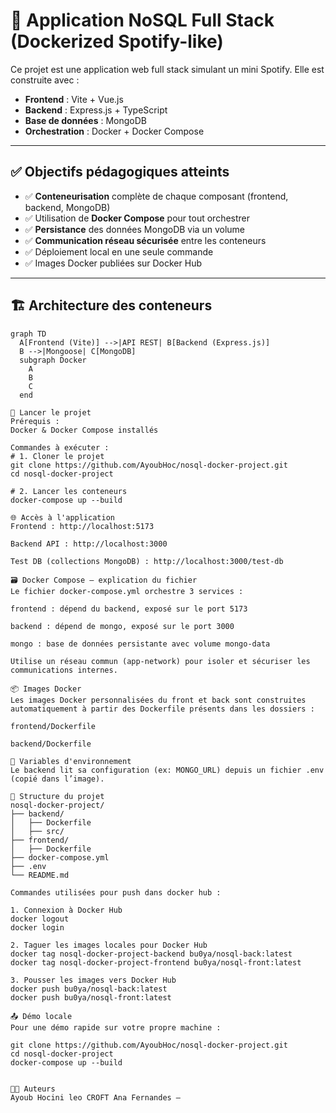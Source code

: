 # 🎵 Application NoSQL Full Stack (Dockerized Spotify-like)

Ce projet est une application web full stack simulant un mini Spotify. Elle est construite avec :
- **Frontend** : Vite + Vue.js
- **Backend** : Express.js + TypeScript
- **Base de données** : MongoDB
- **Orchestration** : Docker + Docker Compose

---

## ✅ Objectifs pédagogiques atteints

- ✅ **Conteneurisation** complète de chaque composant (frontend, backend, MongoDB)
- ✅ Utilisation de **Docker Compose** pour tout orchestrer
- ✅ **Persistance** des données MongoDB via un volume
- ✅ **Communication réseau sécurisée** entre les conteneurs
- ✅ Déploiement local en une seule commande
- ✅ Images Docker publiées sur Docker Hub

---

## 🏗️ Architecture des conteneurs

```mermaid
graph TD
  A[Frontend (Vite)] -->|API REST| B[Backend (Express.js)]
  B -->|Mongoose| C[MongoDB]
  subgraph Docker
    A
    B
    C
  end

🚀 Lancer le projet
Prérequis :
Docker & Docker Compose installés

Commandes à exécuter :
# 1. Cloner le projet
git clone https://github.com/AyoubHoc/nosql-docker-project.git
cd nosql-docker-project

# 2. Lancer les conteneurs
docker-compose up --build

🌐 Accès à l'application
Frontend : http://localhost:5173

Backend API : http://localhost:3000

Test DB (collections MongoDB) : http://localhost:3000/test-db

🗃️ Docker Compose – explication du fichier
Le fichier docker-compose.yml orchestre 3 services :

frontend : dépend du backend, exposé sur le port 5173

backend : dépend de mongo, exposé sur le port 3000

mongo : base de données persistante avec volume mongo-data

Utilise un réseau commun (app-network) pour isoler et sécuriser les communications internes.

📦 Images Docker
Les images Docker personnalisées du front et back sont construites automatiquement à partir des Dockerfile présents dans les dossiers :

frontend/Dockerfile

backend/Dockerfile

🔐 Variables d'environnement
Le backend lit sa configuration (ex: MONGO_URL) depuis un fichier .env (copié dans l’image).

📁 Structure du projet
nosql-docker-project/
├── backend/
│   ├── Dockerfile
│   ├── src/
├── frontend/
│   ├── Dockerfile
├── docker-compose.yml
├── .env
└── README.md

Commandes utilisées pour push dans docker hub :

1. Connexion à Docker Hub
docker logout                    
docker login                

2. Taguer les images locales pour Docker Hub
docker tag nosql-docker-project-backend bu0ya/nosql-back:latest
docker tag nosql-docker-project-frontend bu0ya/nosql-front:latest

3. Pousser les images vers Docker Hub
docker push bu0ya/nosql-back:latest
docker push bu0ya/nosql-front:latest

📤 Démo locale
Pour une démo rapide sur votre propre machine :

git clone https://github.com/AyoubHoc/nosql-docker-project.git
cd nosql-docker-project
docker-compose up --build


👨‍💻 Auteurs
Ayoub Hocini leo CROFT Ana Fernandes – 